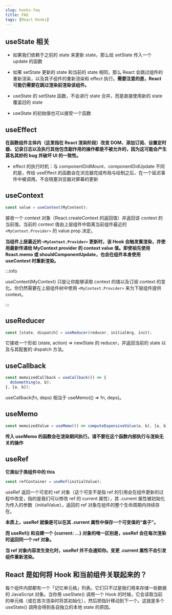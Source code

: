 ```yaml
---
slug: hooks-faq
title: FAQ
tags: [React Hooks]
---
```


## useState 相关

- 如果我们依赖于之前的 state 来更新 state，那么给 setState 传入一个 update 的函数

- 如果 setState 更新的 state 和当前的 state 相同，那么 React 会跳过组件的重新渲染，以及其子组件的重新渲染和 effect 执行。**需要注意的是，React 可能仍需要在跳过渲染前渲染该组件。**

- useState 的 setState 函数，不会进行 state 合并，而是直接使用新的 state 覆盖旧的 state

- useState 的初始值也可以接受一个函数

## useEffect

**在函数组件主体内（这里指在 React 渲染阶段）改变 DOM、添加订阅、设置定时器、记录日志以及执行其他包含副作用的操作都是不被允许的，因为这可能会产生莫名其妙的 bug 并破坏 UI 的一致性。**

- effect 的执行时机：与 componentDidMount、componentDidUpdate 不同的是，传给 useEffect 的函数会在浏览器完成布局与绘制之后，在一个延迟事件中被调用。不会阻塞浏览器对屏幕的更新

## useContext

```javascript
const value = useContext(MyContext);
```

接收一个 context 对象（React.createContext 的返回值）并返回该 context 的当前值。当前的 context 值由上层组件中距离当前组件最近的 `<MyContext.Provider>` 的 value prop 决定。

**当组件上层最近的 `<MyContext.Provider>` 更新时，该 Hook 会触发重渲染，并使用最新传递给 MyContext provider 的 context value 值。即使祖先使用 React.memo 或 shouldComponentUpdate，也会在组件本身使用 useContext 时重新渲染。**

:::info

useContext(MyContext) 只是让你能够读取 context 的值以及订阅 context 的变化。你仍然需要在上层组件树中使用 `<MyContext.Provider>` 来为下层组件提供 context。

:::

## useReducer

```javascript
const [state, dispatch] = useReducer(reducer, initialArg, init);
```

它接收一个形如 (state, action) => newState 的 reducer，并返回当前的 state 以及与其配套的 dispatch 方法。

## useCallback

```javascript
const memoizedCallback = useCallback(() => {
  doSomething(a, b);
}, [a, b]);
```

useCallback(fn, deps) 相当于 useMemo(() => fn, deps)。

## useMemo

```javascript
const memoizedValue = useMemo(() => computeExpensiveValue(a, b), [a, b]);
```

**传入 useMemo 的函数会在渲染期间执行。请不要在这个函数内部执行与渲染无关的操作**

## useRef

**它类似于类组件中的 this**

```javascript
const refContainer = useRef(initialValue);
```

useRef 返回一个可变的 ref 对象（这个可变不是指 ref 的引用会在组件更新的过程中改变，指的是我们可以修改 ref 的 current 属性），其 .current 属性被初始化为传入的参数（initialValue）。返回的 ref 对象在组件的整个生命周期内持续存在。

**本质上，useRef 就像是可以在其 .current 属性中保存一个可变值的“盒子”。**

**而 useRef() 和自建一个 {current: ...} 对象的唯一区别是，useRef 会在每次渲染时返回同一个 ref 对象。**

**当 ref 对象内容发生变化时，useRef 并不会通知你。变更 .current 属性不会引发组件重新渲染。**

## React 是如何将 Hook 和当前组件关联起来的？

每个组件内部都有一个「记忆单元格」列表。它们只不过是我们用来存储一些数据的 JavaScript 对象。当你用 useState() 调用一个 Hook 的时候，它会读取当前的单元格（或在首次渲染时将其初始化），然后把指针移动到下一个。这就是多个 useState() 调用会得到各自独立的本地 state 的原因。
